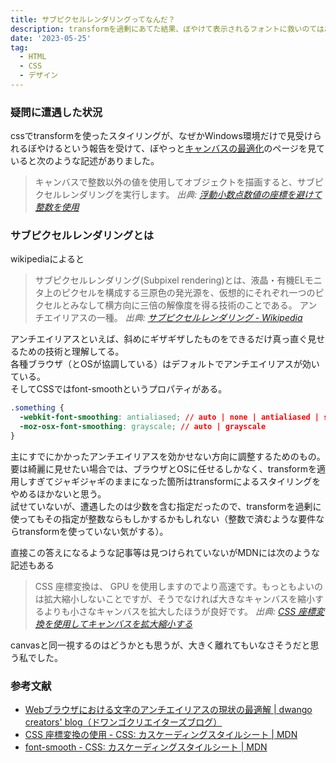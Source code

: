 ```yaml
---
title: サブピクセルレンダリングってなんだ？
description: transformを過剰にあてた結果、ぼやけて表示されるフォントに救いのてはあるのか？いや、ない。
date: '2023-05-25'
tag:
  - HTML
  - CSS
  - デザイン
---
```


### 疑問に遭遇した状況
cssでtransformを使ったスタイリングが、なぜかWindows環境だけで見受けられるぼやけるという報告を受けて、ぼやっと[キャンバスの最適化](https://developer.mozilla.org/ja/docs/Web/API/Canvas_API/Tutorial/Optimizing_canvas)のページを見ていると次のような記述がありました。
> キャンバスで整数以外の値を使用してオブジェクトを描画すると、サブピクセルレンダリングを実行します。
> <cite>出典: [浮動小数点数値の座標を避けて整数を使用](https://developer.mozilla.org/ja/docs/Web/API/Canvas_API/Tutorial/Optimizing_canvas#%E6%B5%AE%E5%8B%95%E5%B0%8F%E6%95%B0%E7%82%B9%E6%95%B0%E5%80%A4%E3%81%AE%E5%BA%A7%E6%A8%99%E3%82%92%E9%81%BF%E3%81%91%E3%81%A6%E6%95%B4%E6%95%B0%E3%82%92%E4%BD%BF%E7%94%A8)</cite>

### サブピクセルレンダリングとは
wikipediaによると
> サブピクセルレンダリング(Subpixel rendering)とは、液晶・有機ELモニタ上のピクセルを構成する三原色の発光源を、仮想的にそれぞれ一つのピクセルとみなして横方向に三倍の解像度を得る技術のことである。 アンチエイリアスの一種。
> <cite>出典: [サブピクセルレンダリング - Wikipedia](https://ja.wikipedia.org/wiki/%E3%82%B5%E3%83%96%E3%83%94%E3%82%AF%E3%82%BB%E3%83%AB%E3%83%AC%E3%83%B3%E3%83%80%E3%83%AA%E3%83%B3%E3%82%B0)</cite>
>

アンチエイリアスといえば、斜めにギザギザしたものをできるだけ真っ直ぐ見せるための技術と理解してる。  
各種ブラウザ（とOSが協調している）はデフォルトでアンチエイリアスが効いている。  
そしてCSSではfont-smoothというプロパティがある。  
```css
.something {
  -webkit-font-smoothing: antialiased; // auto | none | antialiased | subpixel-antialiased
  -moz-osx-font-smoothing: grayscale; // auto | grayscale
}
```
主にすでにかかったアンチエイリアスを効かせない方向に調整するためのもの。  
要は綺麗に見せたい場合では、ブラウザとOSに任せるしかなく、transformを適用しすぎてジャギジャギのままになった箇所はtransformによるスタイリングをやめるほかないと思う。  
試せていないが、遭遇したのは少数を含む指定だったので、transformを過剰に使ってもその指定が整数ならもしかするかもしれない（整数で済むような要件ならtransformを使っていない気がする）。

直接この答えになるような記事等は見つけられていないがMDNには次のような記述もある
> CSS 座標変換は、 GPU を使用しますのでより高速です。もっともよいのは拡大縮小しないことですが、そうでなければ大きなキャンバスを縮小するよりも小さなキャンバスを拡大したほうが良好です。
> <cite>出典: [CSS 座標変換を使用してキャンバスを拡大縮小する](https://developer.mozilla.org/ja/docs/Web/API/Canvas_API/Tutorial/Optimizing_canvas#css_%E5%BA%A7%E6%A8%99%E5%A4%89%E6%8F%9B%E3%82%92%E4%BD%BF%E7%94%A8%E3%81%97%E3%81%A6%E3%82%AD%E3%83%A3%E3%83%B3%E3%83%90%E3%82%B9%E3%82%92%E6%8B%A1%E5%A4%A7%E7%B8%AE%E5%B0%8F%E3%81%99%E3%82%8B)</cite>

canvasと同一視するのはどうかとも思うが、大きく離れてもいなさそうだと思う私でした。

### 参考文献
- [Webブラウザにおける文字のアンチエイリアスの現状の最適解 | dwango creators' blog（ドワンゴクリエイターズブログ）](http://creator.dwango.co.jp/14128.html)
- [CSS 座標変換の使用 - CSS: カスケーディングスタイルシート | MDN](https://developer.mozilla.org/ja/docs/Web/CSS/CSS_Transforms/Using_CSS_transforms)
- [font-smooth - CSS: カスケーディングスタイルシート | MDN](https://developer.mozilla.org/ja/docs/Web/CSS/font-smooth)